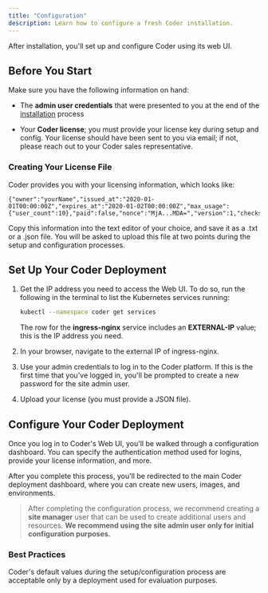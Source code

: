 ```yaml
---
title: "Configuration"
description: Learn how to configure a fresh Coder installation.
---
```


After installation, you'll set up and configure Coder using its web UI.

## Before You Start

Make sure you have the following information on hand:

- The **admin user credentials** that were presented to you at the end of the
  [installation](installation.md) process

- Your **Coder license**; you must provide your license key during setup and
  config. Your license should have been sent to you via email; if not, please
  reach out to your Coder sales representative.

### Creating Your License File

Coder provides you with your licensing information, which looks like:

```text
{"owner":"yourName","issued_at":"2020-01-01T00:00:00Z","expires_at":"2020-01-02T00:00:00Z","max_usage":{"user_count":10},"paid":false,"nonce":"MjA...MDA=","version":1,"checksum":"VtG...uQ=="}
```

Copy this information into the text editor of your choice, and save it as a .txt
or a .json file. You will be asked to upload this file at two points during the
setup and configuration processes.

## Set Up Your Coder Deployment

1. Get the IP address you need to access the Web UI. To do so, run the following
   in the terminal to list the Kubernetes services running:

   ```bash
   kubectl --namespace coder get services
   ```

   The row for the **ingress-nginx** service includes an **EXTERNAL-IP** value;
   this is the IP address you need.

2. In your browser, navigate to the external IP of ingress-nginx.

3. Use your admin credentials to log in to the Coder platform. If this is the
   first time that you've logged in, you'll be prompted to create a new password
   for the site admin user.

4. Upload your license (you must provide a JSON file).

## Configure Your Coder Deployment

Once you log in to Coder's Web UI, you'll be walked through a configuration
dashboard. You can specify the authentication method used for logins, provide
your license information, and more.

After you complete this process, you'll be redirected to the main Coder
deployment dashboard, where you can create new users, images, and environments.

> After completing the configuration process, we recommend creating a **site
> manager** user that can be used to create additional users and resources. **We
> recommend using the site admin user only for initial configuration purposes.**

### Best Practices

Coder's default values during the setup/configuration process are acceptable
only by a deployment used for evaluation purposes.
